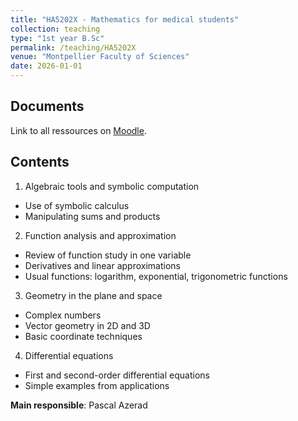```yaml
---
title: "HA5202X - Mathematics for medical students"
collection: teaching
type: "1st year B.Sc"
permalink: /teaching/HA5202X
venue: "Montpellier Faculty of Sciences"
date: 2026-01-01
---
```


## Documents

Link to all ressources on [Moodle](https://moodle.umontpellier.fr).

## Contents

1) Algebraic tools and symbolic computation 
- Use of symbolic calculus  
- Manipulating sums and products  

2) Function analysis and approximation 
- Review of function study in one variable  
- Derivatives and linear approximations  
- Usual functions: logarithm, exponential, trigonometric functions  

3) Geometry in the plane and space  
- Complex numbers  
- Vector geometry in 2D and 3D  
- Basic coordinate techniques  

4) Differential equations  
- First and second-order differential equations  
- Simple examples from applications  

**Main responsible**: Pascal Azerad

